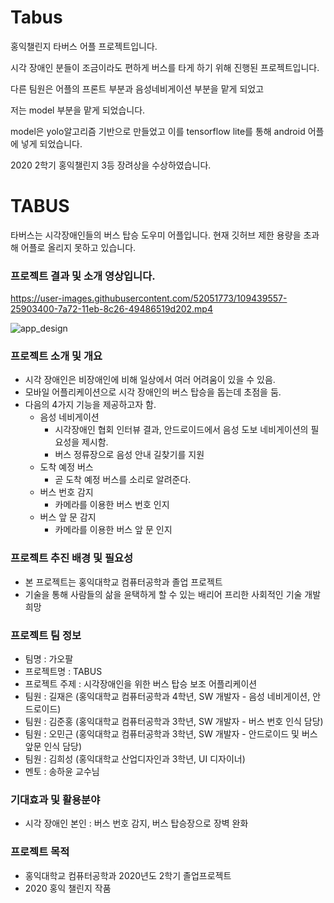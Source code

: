 # Tabus

홍익챌린지 타버스 어플 프로젝트입니다.

시각 장애인 분들이 조금이라도 편하게 버스를 타게 하기 위해 진행된 프로젝트입니다.

다른 팀원은 어플의 프론트 부분과 음성네비게이션 부분을 맡게 되었고

저는 model 부분을 맡게 되었습니다.

model은 yolo알고리즘 기반으로 만들었고 이를 tensorflow lite를 통해 android 어플에 넣게 되었습니다.

2020 2학기 홍익챌린지 3등 장려상을 수상하였습니다.

# TABUS
타버스는 시각장애인들의 버스 탑승 도우미 어플입니다. 현재 깃허브 제한 용량을 초과해 어플로 올리지 못하고 있습니다.<br>

### 프로젝트 결과 및 소개 영상입니다.
https://user-images.githubusercontent.com/52051773/109439557-25903400-7a72-11eb-8c26-49486519d202.mp4

![app_design](https://user-images.githubusercontent.com/52051773/109439456-b581ae00-7a71-11eb-80de-d42e1b8e3a37.PNG)

### **프로젝트 소개 및 개요**

- 시각 장애인은 비장애인에 비해 일상에서 여러 어려움이 있을 수 있음.
- 모바일 어플리케이션으로 시각 장애인의 버스 탑승을 돕는데  초점을 둠.
- 다음의 4가지 기능을 제공하고자 함.
    - 음성 네비게이션
        - 시각장애인 협회 인터뷰 결과, 안드로이드에서 음성 도보 네비게이션의 필요성을 제시함.
        - 버스 정류장으로 음성 안내 길찾기를 지원
    - 도착 예정 버스
        - 곧 도착 예정 버스를 소리로 알려준다.
    - 버스 번호 감지
        - 카메라를 이용한 버스 번호 인지
    - 버스  앞 문  감지
        - 카메라를 이용한 버스 앞 문 인지

### **프로젝트 추진 배경 및 필요성**

- 본 프로젝트는 홍익대학교 컴퓨터공학과 졸업 프로젝트
- 기술을 통해 사람들의 삶을 윤택하게 할 수 있는 배리어 프리한 사회적인 기술 개발 희망


### **프로젝트 팀 정보**

- 팀명 : 가오팔
- 프로젝트명 :  TABUS
- 프로젝트 주제 : 시각장애인을 위한  버스 탑승 보조 어플리케이션
- 팀원 : 길재은  (홍익대학교 컴퓨터공학과 4학년, SW 개발자 - 음성 네비게이션, 안드로이드)
- 팀원 : 김준홍  (홍익대학교 컴퓨터공학과 3학년, SW 개발자 - 버스 번호 인식 담당)
- 팀원 : 오민근 (홍익대학교  컴퓨터공학과 3학년, SW 개발자 - 안드로이드 및 버스 앞문 인식 담당)
- 팀원 : 김희성 (홍익대학교 산업디자인과 3학년, UI 디자이너)
- 멘토 : 송하윤 교수님

### **기대효과 및 활용분야**

- 시각 장애인 본인 : 버스 번호 감지,  버스 탑승장으로 장벽 완화


### **프로젝트 목적**

- 홍익대학교 컴퓨터공학과 2020년도 2학기 졸업프로젝트
- 2020  홍익 챌린지 작품
